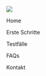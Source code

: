 <div class="footer-bar">

  <div class="footer-top-items">
  
  [<img src="../assets/content/Logo_XS2ASandbox.png" class="logo">](https://dev-dynamicsandbox-developerportalui.cloud.adorsys.de/home)
  
  <div>
  
  [<a class="footer-item">Home</a>](https://dev-dynamicsandbox-developerportalui.cloud.adorsys.de/home)
  
  [<a class="footer-item">Erste Schritte</a>](https://dev-dynamicsandbox-developerportalui.cloud.adorsys.de/getting-started) 
  
  [<a class="footer-item">Testfälle</a>](https://dev-dynamicsandbox-developerportalui.cloud.adorsys.de/test-cases/redirect)
  
  [<a class="footer-item">FAQs</a>](https://dev-dynamicsandbox-developerportalui.cloud.adorsys.de/page/faq)  
  
  [<a class="footer-item">Kontakt</a>](https://dev-dynamicsandbox-developerportalui.cloud.adorsys.de/page)
  
  </div>
  </div>
 
   <div class ="social-media">
   
  [<i class="social-media-icon fab fa-facebook-f"></i>](https://www.facebook.com/adorsysGmbH)
  [<i class="social-media-icon fab fa-twitter"></i>](https://twitter.com/adorsys)
  [<i class="social-media-icon fab fa-xing"></i>](https://www.xing.com/companies/adorsysgmbh%26cokg)
  [<i class="social-media-icon fab fa-linkedin-in"></i>](https://www.linkedin.com/company/adorsys)
    
   </div>
  
</div>
